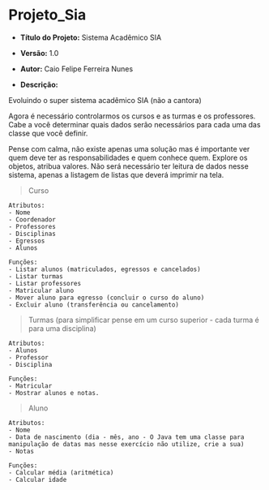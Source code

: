 # Projeto_Sia
- **Título do Projeto:** Sistema Acadêmico SIA

- **Versão:** 1.0

- **Autor:** Caio Felipe Ferreira Nunes

- **Descrição:**

Evoluindo o super sistema acadêmico SIA (não a cantora)

Agora é necessário controlarmos os cursos e as turmas e os professores. Cabe a você determinar quais dados serão necessários para cada uma das classe que você definir.

Pense com calma, não existe apenas uma solução mas é importante ver quem deve ter as responsabilidades e quem conhece quem. Explore os objetos, atribua valores.
Não será necessário ter leitura de dados nesse sistema, apenas a listagem de listas que deverá imprimir na tela.

> Curso

    Atributos:
    - Nome
    - Coordenador
    - Professores
    - Disciplinas
    - Egressos
    - Alunos

    Funções:
    - Listar alunos (matriculados, egressos e cancelados)
    - Listar turmas
    - Listar professores
    - Matricular aluno
    - Mover aluno para egresso (concluir o curso do aluno)
    - Excluir aluno (transferência ou cancelamento)

> Turmas (para simplificar pense em um curso superior - cada turma é para uma disciplina)

    Atributos:
    - Alunos
    - Professor
    - Disciplina
    
    Funções:
    - Matricular
    - Mostrar alunos e notas.

> Aluno

    Atributos:
    - Nome
    - Data de nascimento (dia - mês, ano - O Java tem uma classe para manipulação de datas mas nesse exercício não utilize, crie a sua)
    - Notas
    
    Funções:
    - Calcular média (aritmética)
    - Calcular idade
